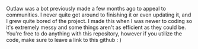 Outlaw was a bot previously made a few months ago to appeal to communities. I never quite got around to finishing it or even updating it, and I grew quite bored of the project. 
I made this when I was newer to coding so it's extremely messy and some things aren't as efficient as they could be. You're free to do anything with this repository, however if you
utilize the code, make sure to leave a link to this github : )
